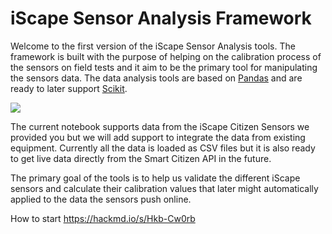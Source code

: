 iScape Sensor Analysis Framework
=======

Welcome to the first version of the iScape Sensor Analysis tools. The framework is built with the purpose of helping on the calibration process of the sensors on field tests and it aim to be the primary tool for manipulating the sensors data. The data analysis tools are based on [Pandas](http://pandas.pydata.org/) and are ready to later support [Scikit](http://scikit-learn.org/stable/index.html).

![](https://i.imgur.com/CvUuWpL.gif)

The current notebook supports data from the iScape Citizen Sensors we provided you but we will add support to integrate the data from existing equipment. Currently all the data is loaded as CSV files but it is also ready to get live data directly from the Smart Citizen API in the future.

The primary goal of the tools is to help us validate the different iScape sensors and calculate their calibration values that later might automatically applied to the data the sensors push online.

How to start https://hackmd.io/s/Hkb-Cw0rb